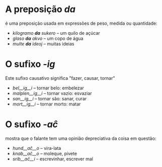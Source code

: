 # A preposição *da*

é uma preposição usada em expressões de peso, medida ou quantidade:

- *kilogramo __da__ sukero* – um quilo de açúcar
- *glaso __da__ akvo* – um copo de água
- *multe __da__ ideoj* – muitas ideias

# O sufixo *-ig*

Este sufixo causativo significa "fazer, causar, tornar"

- *bel__ig__i* – tornar belo: embelezar
- *malplen__ig__i* – tornar vazio: esvaziar
- *san__ig__i* – tornar são: sanar, curar
- *mort__ig__i* – tornar morto: matar

# O sufixo *-aĉ*

mostra que o falante tem uma opinião depreciativa da coisa em questão:

- *hund__aĉ__o* – vira-lata
- *knab__aĉ__o* – moleque, pivete
- *srib__aĉ__i* – escrevinhar, escrever mal
